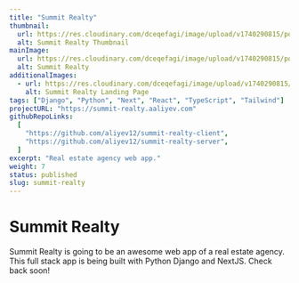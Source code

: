 ```yaml
---
title: "Summit Realty"
thumbnail:
  url: https://res.cloudinary.com/dceqefagi/image/upload/v1740290815/portfolio/summit_realty_1600x900_p1qhts.jpg
  alt: Summit Realty Thumbnail
mainImage:
  url: https://res.cloudinary.com/dceqefagi/image/upload/v1740290815/portfolio/summit_realty_800x450_bhbfrg.jpg
  alt: Summit Realty
additionalImages:
  - url: https://res.cloudinary.com/dceqefagi/image/upload/v1740290815/portfolio/summit_realty_800x450_bhbfrg.jpg
    alt: Summit Realty Landing Page
tags: ["Django", "Python", "Next", "React", "TypeScript", "Tailwind"]
projectURL: "https://summit-realty.aaliyev.com"
githubRepoLinks:
  [
    "https://github.com/aliyev12/summit-realty-client",
    "https://github.com/aliyev12/summit-realty-server",
  ]
excerpt: "Real estate agency web app."
weight: 7
status: published
slug: summit-realty
---
```


# Summit Realty

Summit Realty is going to be an awesome web app of a real estate agency. This full stack app is being built with Python Django and NextJS. Check back soon!
